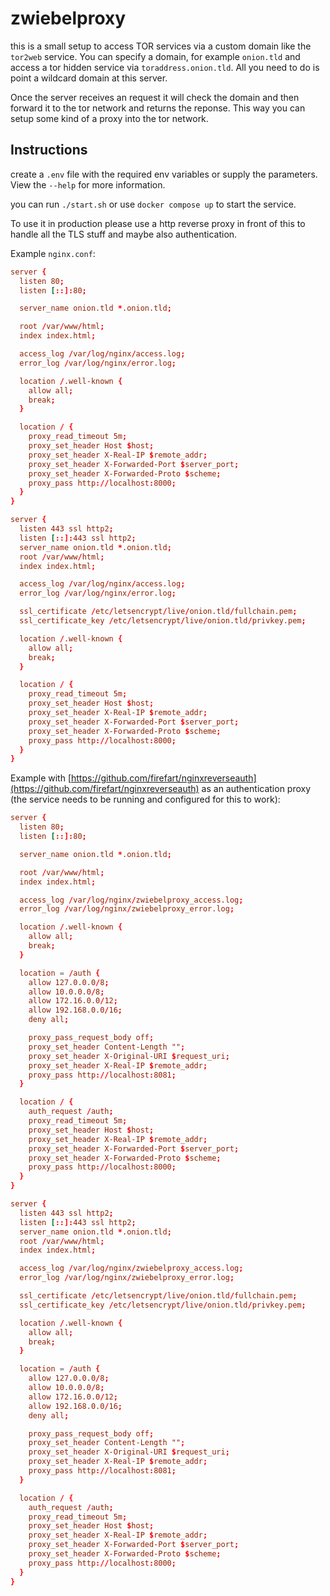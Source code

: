 # zwiebelproxy

this is a small setup to access TOR services via a custom domain like the `tor2web` service. You can specify a domain, for example `onion.tld` and access a tor hidden service via `toraddress.onion.tld`. All you need to do is point a wildcard domain at this server.

Once the server receives an request it will check the domain and then forward it to the tor network and returns the reponse. This way you can setup some kind of a proxy into the tor network.

## Instructions

create a `.env` file with the required env variables or supply the parameters. View the `--help` for more information.

you can run `./start.sh` or use `docker compose up` to start the service.

To use it in production please use a http reverse proxy in front of this to handle all the TLS stuff and maybe also authentication.

Example `nginx.conf`:

```conf
server {
  listen 80;
  listen [::]:80;

  server_name onion.tld *.onion.tld;

  root /var/www/html;
  index index.html;

  access_log /var/log/nginx/access.log;
  error_log /var/log/nginx/error.log;

  location /.well-known {
    allow all;
    break;
  }

  location / {
    proxy_read_timeout 5m;
    proxy_set_header Host $host;
    proxy_set_header X-Real-IP $remote_addr;
    proxy_set_header X-Forwarded-Port $server_port;
    proxy_set_header X-Forwarded-Proto $scheme;
    proxy_pass http://localhost:8000;
  }
}

server {
  listen 443 ssl http2;
  listen [::]:443 ssl http2;
  server_name onion.tld *.onion.tld;
  root /var/www/html;
  index index.html;

  access_log /var/log/nginx/access.log;
  error_log /var/log/nginx/error.log;

  ssl_certificate /etc/letsencrypt/live/onion.tld/fullchain.pem;
  ssl_certificate_key /etc/letsencrypt/live/onion.tld/privkey.pem;

  location /.well-known {
    allow all;
    break;
  }

  location / {
    proxy_read_timeout 5m;
    proxy_set_header Host $host;
    proxy_set_header X-Real-IP $remote_addr;
    proxy_set_header X-Forwarded-Port $server_port;
    proxy_set_header X-Forwarded-Proto $scheme;
    proxy_pass http://localhost:8000;
  }
}
```

Example with [https://github.com/firefart/nginxreverseauth](https://github.com/firefart/nginxreverseauth) as an authentication proxy (the service needs to be running and configured for this to work):

```conf
server {
  listen 80;
  listen [::]:80;

  server_name onion.tld *.onion.tld;

  root /var/www/html;
  index index.html;

  access_log /var/log/nginx/zwiebelproxy_access.log;
  error_log /var/log/nginx/zwiebelproxy_error.log;

  location /.well-known {
    allow all;
    break;
  }

  location = /auth {
    allow 127.0.0.0/8;
    allow 10.0.0.0/8;
    allow 172.16.0.0/12;
    allow 192.168.0.0/16;
    deny all;

    proxy_pass_request_body off;
    proxy_set_header Content-Length "";
    proxy_set_header X-Original-URI $request_uri;
    proxy_set_header X-Real-IP $remote_addr;
    proxy_pass http://localhost:8081;
  }

  location / {
    auth_request /auth;
    proxy_read_timeout 5m;
    proxy_set_header Host $host;
    proxy_set_header X-Real-IP $remote_addr;
    proxy_set_header X-Forwarded-Port $server_port;
    proxy_set_header X-Forwarded-Proto $scheme;
    proxy_pass http://localhost:8000;
  }
}

server {
  listen 443 ssl http2;
  listen [::]:443 ssl http2;
  server_name onion.tld *.onion.tld;
  root /var/www/html;
  index index.html;

  access_log /var/log/nginx/zwiebelproxy_access.log;
  error_log /var/log/nginx/zwiebelproxy_error.log;

  ssl_certificate /etc/letsencrypt/live/onion.tld/fullchain.pem;
  ssl_certificate_key /etc/letsencrypt/live/onion.tld/privkey.pem;

  location /.well-known {
    allow all;
    break;
  }

  location = /auth {
    allow 127.0.0.0/8;
    allow 10.0.0.0/8;
    allow 172.16.0.0/12;
    allow 192.168.0.0/16;
    deny all;

    proxy_pass_request_body off;
    proxy_set_header Content-Length "";
    proxy_set_header X-Original-URI $request_uri;
    proxy_set_header X-Real-IP $remote_addr;
    proxy_pass http://localhost:8081;
  }

  location / {
    auth_request /auth;
    proxy_read_timeout 5m;
    proxy_set_header Host $host;
    proxy_set_header X-Real-IP $remote_addr;
    proxy_set_header X-Forwarded-Port $server_port;
    proxy_set_header X-Forwarded-Proto $scheme;
    proxy_pass http://localhost:8000;
  }
}
```